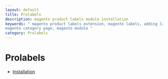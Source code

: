 ```yaml
---
layout: default
title: Prolabels
description: magento product labels module installation
keywords: " magento product labels extension, magento labels, adding labels to
magento category page, magento module "
category: Prolabels
---
```


# Prolabels

- [Installation](installation/)